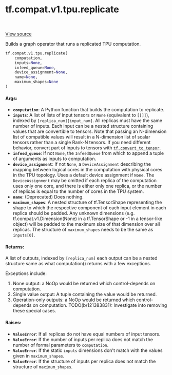 <div itemscope itemtype="http://developers.google.com/ReferenceObject">
<meta itemprop="name" content="tf.compat.v1.tpu.replicate" />
<meta itemprop="path" content="Stable" />
</div>

# tf.compat.v1.tpu.replicate

<!-- Insert buttons -->

<table class="tfo-notebook-buttons tfo-api" align="left">
</table>

<a target="_blank" href="/code/stable/tensorflow/python/tpu/tpu.py">View source</a>



<!-- Start diff -->
Builds a graph operator that runs a replicated TPU computation.

``` python
tf.compat.v1.tpu.replicate(
    computation,
    inputs=None,
    infeed_queue=None,
    device_assignment=None,
    name=None,
    maximum_shapes=None
)
```



<!-- Placeholder for "Used in" -->


#### Args:


* <b>`computation`</b>: A Python function that builds the computation to replicate.
* <b>`inputs`</b>: A list of lists of input tensors or `None` (equivalent to
  `[[]]`), indexed by `[replica_num][input_num]`. All replicas must
  have the same number of inputs. Each input can be a nested structure
  containing values that are convertible to tensors. Note that passing an
  N-dimension list of compatible values will result in a N-dimension list of
  scalar tensors rather than a single Rank-N tensors. If you need different
  behavior, convert part of inputs to tensors with <a href="../../../../tf/convert_to_tensor.md"><code>tf.convert_to_tensor</code></a>.
* <b>`infeed_queue`</b>: If not `None`, the `InfeedQueue` from which to append a tuple
  of arguments as inputs to computation.
* <b>`device_assignment`</b>: If not `None`, a `DeviceAssignment` describing the
  mapping between logical cores in the computation with physical cores in
  the TPU topology. Uses a default device assignment if `None`. The
  `DeviceAssignment` may be omitted if each replica of the computation uses
  only one core, and there is either only one replica, or the number of
  replicas is equal to the number of cores in the TPU system.
* <b>`name`</b>: (Deprecated) Does nothing.
* <b>`maximum_shapes`</b>: A nested structure of tf.TensorShape representing the shape
  to which the respective component of each input element in each replica
  should be padded. Any unknown dimensions (e.g.
  tf.compat.v1.Dimension(None) in a tf.TensorShape or -1 in a tensor-like
  object) will be padded to the maximum size of that dimension over all
  replicas. The structure of `maximum_shapes` needs to be the same as
  `inputs[0]`.

#### Returns:

A list of outputs, indexed by `[replica_num]` each output can be a nested
structure same as what computation() returns with a few exceptions.

Exceptions include:
  1) None output: a NoOp would be returned which control-depends on
     computation.
  2) Single value output: A tuple containing the value would be returned.
  3) Operation-only outputs: a NoOp would be returned which
     control-depends on computation.
  TODO(b/121383831): Investigate into removing these special cases.



#### Raises:


* <b>`ValueError`</b>: If all replicas do not have equal numbers of input tensors.
* <b>`ValueError`</b>: If the number of inputs per replica does not match
  the number of formal parameters to `computation`.
* <b>`ValueError`</b>: If the static `inputs` dimensions don't match with the values
  given in `maximum_shapes`.
* <b>`ValueError`</b>: If the structure of inputs per replica does not match
  the structure of `maximum_shapes`.